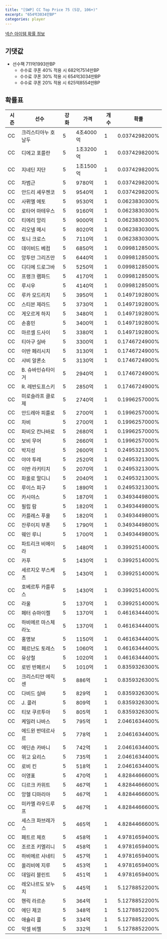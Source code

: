 ```yaml
---
title: "[SWP] CC Top Price 75 (5강, 106+)"
excerpt: "654억3034만BP"
categories: player
---
```

[넥슨 아이템 확률 정보](http://iteminfo.nexon.com/probability/fco?sn=7445)

## 기댓값
- 선수팩 711억1993만BP
  - 수수료 쿠폰 40% 적용 시 682억7514만BP
  - 수수료 쿠폰 30% 적용 시 654억3034만BP
  - 수수료 쿠폰 20% 적용 시 625억8554만BP


## 확률표

|시즌|선수|강화|가격|개수|확률|
|---|---|---|---|---|---|
|CC|크리스티아누 호날두|5|4조4000억|1|0.0374298200%|
|CC|디에고 포를란|5|1조3200억|1|0.0374298200%|
|CC|지네딘 지단|5|1조1500억|1|0.0374298200%|
|CC|차범근|5|9780억|1|0.0374298200%|
|CC|안드리 셰우첸코|5|9540억|1|0.0374298200%|
|CC|사뮈엘 에토|5|9530억|1|0.0623830300%|
|CC|로타어 마테우스|5|9160억|1|0.0623830300%|
|CC|티에리 앙리|5|9000억|1|0.0623830300%|
|CC|리오넬 메시|5|8020억|1|0.0623830300%|
|CC|토니 크로스|5|7110억|1|0.0623830300%|
|CC|데이비드 베컴|5|6850억|1|0.0998128500%|
|CC|앙투안 그리즈만|5|6440억|1|0.0998128500%|
|CC|디디에 드로그바|5|5250억|1|0.0998128500%|
|CC|프랭크 램파드|5|4170억|1|0.0998128500%|
|CC|루시우|5|4140억|1|0.0998128500%|
|CC|루카 모드리치|5|3950억|1|0.1497192800%|
|CC|스티븐 제라드|5|3730억|1|0.1497192800%|
|CC|게오르게 하지|5|3480억|1|0.1497192800%|
|CC|손흥민|5|3400억|1|0.1497192800%|
|CC|마르셀 드사이|5|3380억|1|0.1497192800%|
|CC|티아구 실바|5|3300억|1|0.1746724900%|
|CC|이반 페리시치|5|3130억|1|0.1746724900%|
|CC|샤비 알론소|5|3130억|1|0.1746724900%|
|CC|B. 슈바인슈타이거|5|2940억|1|0.1746724900%|
|CC|R. 레반도프스키|5|2850억|1|0.1746724900%|
|CC|미로슬라프 클로제|5|2740억|1|0.1996257000%|
|CC|안드레아 피를로|5|2700억|1|0.1996257000%|
|CC|차비|5|2700억|1|0.1996257000%|
|CC|파비오 칸나바로|5|2680억|1|0.1996257000%|
|CC|보비 무어|5|2660억|1|0.1996257000%|
|CC|박지성|5|2600억|1|0.2495321300%|
|CC|야야 투레|5|2520억|1|0.2495321300%|
|CC|이반 라키티치|5|2070억|1|0.2495321300%|
|CC|파올로 말디니|5|2040억|1|0.2495321300%|
|CC|루이스 피구|5|1890억|1|0.2495321300%|
|CC|카시야스|5|1870억|1|0.3493449800%|
|CC|필립 람|5|1820억|1|0.3493449800%|
|CC|카를레스 푸욜|5|1820억|1|0.3493449800%|
|CC|잔루이지 부폰|5|1790억|1|0.3493449800%|
|CC|웨인 루니|5|1700억|1|0.3493449800%|
|CC|파트리크 비에이라|5|1480억|1|0.3992514000%|
|CC|카푸|5|1430억|1|0.3992514000%|
|CC|세르지오 부스케츠|5|1430억|1|0.3992514000%|
|CC|호베르투 카를루스|5|1430억|1|0.3992514000%|
|CC|라울|5|1370억|1|0.3992514000%|
|CC|페터 슈마이켈|5|1370억|1|0.4616344400%|
|CC|하비에르 마스체라노|5|1370억|1|0.4616344400%|
|CC|홍명보|5|1150억|1|0.4616344400%|
|CC|페르난도 토레스|5|1060억|1|0.4616344400%|
|CC|유상철|5|1020억|1|0.4616344400%|
|CC|로빈 반페르시|5|1010억|1|0.8359326300%|
|CC|크리스티안 에릭센|5|886억|1|0.8359326300%|
|CC|다비드 실바|5|829억|1|0.8359326300%|
|CC|J. 콜러|5|809억|1|0.8359326300%|
|CC|티보 쿠르투아|5|805억|1|0.8359326300%|
|CC|케일러 나바스|5|795억|1|2.0461634400%|
|CC|에드윈 반데르사르|5|778억|1|2.0461634400%|
|CC|에딘손 카바니|5|742억|1|2.0461634400%|
|CC|위고 요리스|5|735억|1|2.0461634400%|
|CC|로비 킨|5|518억|1|2.0461634400%|
|CC|이영표|5|470억|1|4.8284466600%|
|CC|디르크 카위트|5|467억|1|4.8284466600%|
|CC|앙헬 디마리아|5|467억|1|4.8284466600%|
|CC|미카엘 라우드루프|5|467억|1|4.8284466600%|
|CC|세스크 파브레가스|5|465억|1|4.8284466600%|
|CC|페트르 체흐|5|458억|1|4.9781659400%|
|CC|조르조 키엘리니|5|458억|1|4.9781659400%|
|CC|하비에르 사네티|5|457억|1|4.9781659400%|
|CC|올리비에 지루|5|453억|1|4.9781659400%|
|CC|데일리 블린트|5|451억|1|4.9781659400%|
|CC|레오나르도 보누치|5|445억|1|5.1278852200%|
|CC|헨릭 라르손|5|364억|1|5.1278852200%|
|CC|에딘 제코|5|348억|1|5.1278852200%|
|CC|애슐리 콜|5|334억|1|5.1278852200%|
|CC|악셀 비첼|5|332억|1|5.1278852200%|
